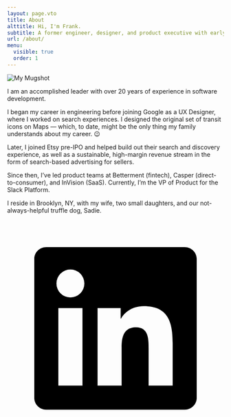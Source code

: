 ```yaml
---
layout: page.vto
title: About
alttitle: Hi, I'm Frank.
subtitle: A former engineer, designer, and product executive with early and late stage experience in B2B and B2C.
url: /about/
menu:
  visible: true
  order: 1
---
```


<img src="/images/mug.jpg" alt="My Mugshot" class="float-right ml-4 w-80 h-auto py-2 px-2 border bg-gray-100 border-gray-200 rounded shadow"> <!-- Adjust width as needed -->

I am an accomplished leader with over 20 years of experience in software development.

I began my career in engineering before joining Google as a UX Designer, where I worked on search experiences. I designed the original set of transit icons on Maps — which, to date, might be the only thing my family understands about my career. 😉

Later, I joined Etsy pre-IPO and helped build out their search and discovery experience, as well as a sustainable, high-margin revenue stream in the form of search-based advertising for sellers.

Since then, I’ve led product teams at Betterment (fintech), Casper (direct-to-consumer), and InVision (SaaS). Currently, I’m the VP of Product for the Slack Platform.

I reside in Brooklyn, NY, with my wife, two small daughters, and our not-always-helpful truffle dog, Sadie.

<a class="group" aria-label="Follow on LinkedIn" href="https://www.linkedin.com/in/hirefrank">
  <svg viewBox="0 0 24 24" aria-hidden="true" class="h-12 w-12 fill-zinc-500 transition group-hover:fill-sky-700">
    <path d="M18.335 18.339H15.67v-4.177c0-.996-.02-2.278-1.39-2.278-1.389 0-1.601 1.084-1.601 2.205v4.25h-2.666V9.75h2.56v1.17h.035c.358-.674 1.228-1.387 2.528-1.387 2.7 0 3.2 1.778 3.2 4.091v4.715zM7.003 8.575a1.546 1.546 0 01-1.548-1.549 1.548 1.548 0 111.547 1.549zm1.336 9.764H5.666V9.75H8.34v8.589zM19.67 3H4.329C3.593 3 3 3.58 3 4.297v15.406C3 20.42 3.594 21 4.328 21h15.338C20.4 21 21 20.42 21 19.703V4.297C21 3.58 20.4 3 19.666 3h.003z"></path>
  </svg>
</a>